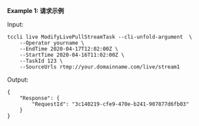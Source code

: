 **Example 1: 请求示例**



Input: 

```
tccli live ModifyLivePullStreamTask --cli-unfold-argument  \
    --Operator yourname \
    --EndTime 2020-04-17T12:02:00Z \
    --StartTime 2020-04-16T11:02:00Z \
    --TaskId 123 \
    --SourceUrls rtmp://your.domainname.com/live/stream1
```

Output: 
```
{
    "Response": {
        "RequestId": "3c140219-cfe9-470e-b241-907877d6fb03"
    }
}
```

